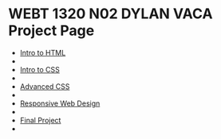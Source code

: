 # WEBT 1320 N02 DYLAN VACA Project Page
<ul>
<li><a href="Intro_to_HTML/index.html">Intro to HTML</a><li>

<li><a href="HTML5_Intro_to_CSS/index.html">Intro to CSS </a><li>

<li><a href="adv_CSS/index.html">Advanced CSS</a><li>

<li><a href="responsive/index.html">Responsive Web Design</a><li>

<li><a href="Final_Project/index.html">Final Project</a><li>

</ul>